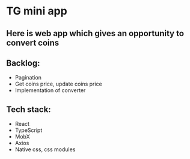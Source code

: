 # TG mini app

## Here is web app which gives an opportunity to convert coins

## Backlog:
- Pagination
- Get coins price, update coins price
- Implementation of converter

## Tech stack:
- React
- TypeScript
- MobX
- Axios
- Native css, css modules
